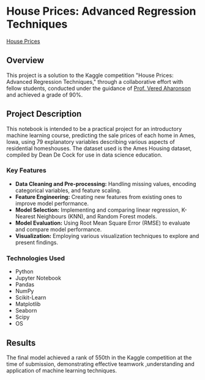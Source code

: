 # House Prices: Advanced Regression Techniques

[House Prices](https://www.kaggle.com/competitions/house-prices-advanced-regression-techniques/overview)

## Overview

This project is a solution to the Kaggle competition "House Prices: Advanced Regression Techniques," through a collaborative effort with fellow students, conducted under the guidance of [Prof. Vered Aharonson](https://www.wits.ac.za/people/academic-a-z-listing/a/veredaharonsonwitsacza/) and achieved a grade of 90%. 

## Project Description

This notebook is intended to be a practical project for an introductory machine learning course, predicting the sale prices of each home in Ames, Iowa, using 79 explanatory variables describing various aspects of residential homeshouses. The dataset used is the Ames Housing dataset, compiled by Dean De Cock for use in data science education.

### Key Features

- **Data Cleaning and Pre-processing:** Handling missing values, encoding categorical variables, and feature scaling.
- **Feature Engineering:** Creating new features from existing ones to improve model performance.
- **Model Selection:** Implementing and comparing linear regression, K-Nearest Neighbours (KNN), and Random Forest models.
- **Model Evaluation:** Using Root Mean Square Error (RMSE) to evaluate and compare model performance.
- **Visualization:** Employing various visualization techniques to explore and present findings.

### Technologies Used

- Python
- Jupyter Notebook
- Pandas
- NumPy
- Scikit-Learn
- Matplotlib
- Seaborn
- Scipy
- OS

## Results

The final model achieved a rank of 550th in the Kaggle competition at the time of submission, demonstrating effective teamwork ,understanding and application of machine learning techniques. 
